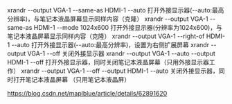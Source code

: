 xrandr --output VGA-1 --same-as HDMI-1 --auto
打开外接显示器(--auto:最高分辨率)，与笔记本液晶屏幕显示同样内容（克隆）
xrandr --output VGA-1 --same-as HDMI-1 --mode 1024x600
打开外接显示器(分辨率为1024x600)，与笔记本液晶屏幕显示同样内容（克隆）
xrandr --output VGA-1 --right-of HDMI-1 --auto
打开外接显示器(--auto:最高分辨率)，设置为右侧扩展屏幕
xrandr --output VGA-1 --off
关闭外接显示器
xrandr --output VGA-1  --auto --output HDMI-1 --off
打开外接显示器，同时关闭笔记本液晶屏幕（只用外接显示器工作）
xrandr --output VGA-1 --off --output HDMI-1 --auto
关闭外接显示器，同时打开笔记本液晶屏幕 （只用笔记本液晶屏）

https://blog.csdn.net/maplblue/article/details/62891620
